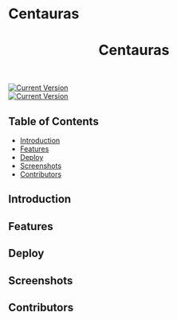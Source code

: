 # Centauras

<h1 align="center"> Centauras </h1> <br>

<p align="center">
 
</p>

[![Current Version](https://i.ibb.co/3vMYD6M/Made-at-Hack-36.png)](https://github.com/The-Mavericks/Centauras-Bot)<br> 
[![Current Version](https://img.shields.io/badge/version-1.1-green.svg)](https://github.com/The-Mavericks/Centauras-Bot)<br>


## Table of Contents

- [Introduction](#introduction)
- [Features](#features)
- [Deploy](#deploy)
- [Screenshots](#screenshots)
- [Contributors](#contributors)

## Introduction


## Features


## Deploy


## Screenshots


## Contributors


